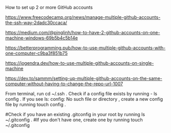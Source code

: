 How to set up 2 or more GitHub accounts

<!-- 1 Free Code Camp - mar2018 -->
https://www.freecodecamp.org/news/manage-multiple-github-accounts-the-ssh-way-2dadc30ccaca/

<!-- 2 Medium - jan2018 -->
https://medium.com/@pinglinh/how-to-have-2-github-accounts-on-one-machine-windows-69b5b4c5b14e 

<!-- 3 Medium - jun2020 -->
https://betterprogramming.pub/how-to-use-multiple-github-accounts-with-one-computer-c9ba3f851b75

<!-- 4 dev.to - jul2020 -->
https://jogendra.dev/how-to-use-multiple-github-accounts-on-single-machine

<!-- 5 BEST: dev.to - sep2020 -->
https://dev.to/sammm/setting-up-multiple-github-accounts-on-the-same-computer-without-having-to-change-the-repo-url-1007


<!-- Setting up SSH config -->
From terminal, run cd ~/.ssh .
Check if a config file exists by running - ls config . If you see ls: config: No such file or directory , create a new config file by running touch config .

<!-- Setting your user.name and user.email -->
#Check if you have an existing .gitconfig in your root by running ls ~/.gitconfig . 
#If you don't have one, create one by running touch ~/.gitconfig 
